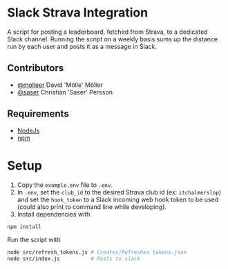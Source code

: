 # Slack Strava Integration

A script for posting a leaderboard, fetched from Strava, to a dedicated Slack channel. Running the script on a weekly basis sums up the distance run by each user and posts it as a message in Slack.

## Contributors

-   [@molleer](https://github.com/molleer) David 'Mölle' Möller
-   [@saser](https://github.com/saser) Christian 'Saser' Persson

## Requirements

-   [NodeJs](https://nodejs.org/en/)
-   [npm](https://www.npmjs.com/)

# Setup

1. Copy the `example.env` file to `.env`.
2. In `.env`, set the `club_id` to the desired Strava club id (ex: `itchalmerslop`) and set the `hook_token` to a Slack incoming web hook token to be used (could also print to command line while developing).
3. Install dependencies with

```bash
npm install
```

Run the script with

```bash
node src/refresh_tokens.js # Creates/Refreshes tokens.json
node src/index.js          # Posts to slack
```
